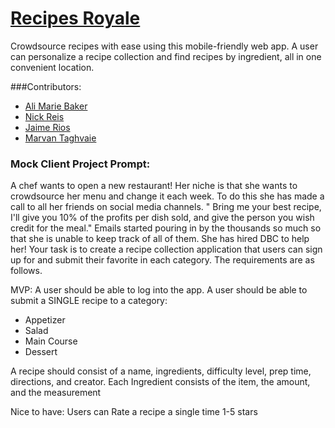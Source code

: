 # [Recipes Royale](https://recipes-royale.herokuapp.com)
Crowdsource recipes with ease using this mobile-friendly web app. A user can personalize a recipe collection and find recipes by ingredient, all in one convenient location.

###Contributors:
* [Ali Marie Baker](https://github.com/thealicat13)
* [Nick Reis](https://github.com/reeses-pieces)
* [Jaime Rios](https://github.com/jaimejrios)
* [Marvan Taghvaie](https://github.com/marvant)

### Mock Client Project Prompt:

A chef wants to open a new restaurant! Her niche is that she wants to crowdsource her menu and change it each week. To do this she has made a call to all her friends on social media channels. " Bring me your best recipe, I'll give you 10% of the profits per dish sold, and give the person you wish credit for the meal." Emails started pouring in by the thousands so much so that she is unable to keep track of all of them. She has hired DBC to help her! Your task is to create a recipe collection application that users can sign up for and submit their favorite in each category. The requirements are as follows.

MVP:
A user should be able to log into the app.
A user should be able to submit a SINGLE recipe to a category:
* Appetizer
* Salad
* Main Course
* Dessert

A recipe should consist of a name, ingredients, difficulty level, prep time, directions, and creator.
Each Ingredient consists of the item, the amount, and the measurement

Nice to have:
Users can Rate a recipe a single time 1-5 stars
